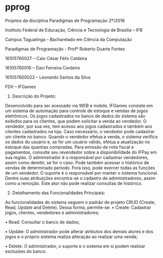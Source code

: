 # pprog
Projetos da disciplina Paradigmas de Programação 2º/2018

Instituto Federal de Educação, Ciência e Tecnologia de Brasília – IFB 

Campus Taguatinga – Bacharelado em Ciência da Computação 

Paradigmas de Programação - Profº Roberto Duarte Fontes 

16105760027 – Caio César Félix Caldeira 

16105760016 – Davi Ferreira Cordeiro 

161057600022 – Leonardo Santos da Silva 


FDV – IFGames

1.	Descrição do Projeto:

Desenvolvido para ser acessado via WEB e mobile, IFGames consiste em um sistema de automação para controle de estoque e vendas de jogos eletrônicos. 
Os jogos cadastrados no banco de dados do sistema são exibidos para os clientes, que podem solicitar a venda ao vendedor. 
O vendedor, por sua vez, tem acesso aos jogos cadastrados e também aos clientes cadastrados na loja. Caso necessário, o vendedor pode cadastrar um cliente no banco. Quando o vendedor efetua a venda, o sistema verifica os dados do usuário e, se for um usuário válido, efetua a atualização no estoque das quantias compradas. Para emissão de nota fiscal e pagamentos, consulte seu revendedor sobre a disponibilidade do IFPay em sua região.
O administrador é o responsável por cadastrar vendedores, assim como demitir, se for o caso. Pode também acessar o histórico de vendas de determinado período. Fora isso, pode exercer todas as funções de um vendedor.
O suporte é o responsável por manter o sistema funcional. Dentre suas atribuições encontra-se o cadastro de administradores, assim como a remoção. Este ator não pode realizar consultas de histórico.


2.	Detalhamento das Funcionalidades Principais:

As funcionalidades do sistema seguem o padrão de projeto CRUD (Create, Read, Update and Delete). Dessa forma, permite-se:
•	Create: Cadastrar jogos, clientes, vendedores e administradores; 

•	Read: Consultar o banco de dados; 

•	Update: O administrador pode alterar atributos dos demais atores e dos jogos e o próprio sistema realiza alteração ao realizar uma venda; 

•	Delete: O administrador, o suporte e o sistema em si podem realizar exclusões do banco. 
